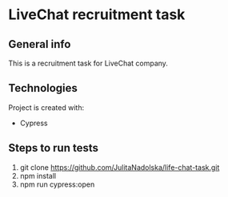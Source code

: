 # LiveChat recruitment task

## General info
This is a recruitment task for LiveChat company.

## Technologies
Project is created with:
* Cypress

## Steps to run tests
1. git clone https://github.com/JulitaNadolska/life-chat-task.git
2. npm install 
3. npm run cypress:open

